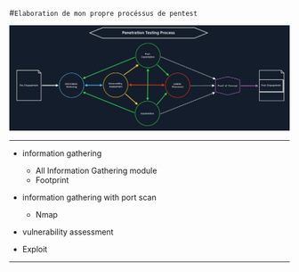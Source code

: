 #`Elaboration de mon propre procéssus de pentest`

!["Étapes d'un pentest"](../Ressources/IMG/0-PT-Process.png)

---

* information gathering 
    - All  Information Gathering module
    - Footprint

* information gathering with port scan 
    - Nmap
* vulnerability assessment

* Exploit 

---